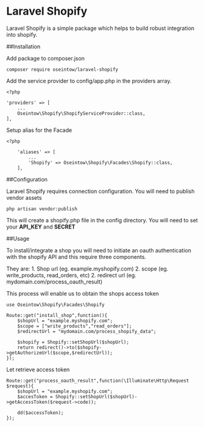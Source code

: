 # Laravel Shopify

Laravel Shopify is a simple package which helps to build robust integration into shopify.

##Installation

Add package to composer.json

    composer require oseintow/laravel-shopify

Add the service provider to config/app.php in the providers array.

    <?php

    'providers' => [
        ...
        Oseintow\Shopify\ShopifyServiceProvider::class,
    ],

Setup alias for the Facade

    <?php

        'aliases' => [
            ...
            'Shopify' => Oseintow\Shopify\Facades\Shopify::class,
        ],

##Configuration

Laravel Shopify requires connection configuration. You will need to publish vendor assets

    php artisan vendor:publish

This will create a shopify.php file in the config directory. You will need to set your **API_KEY** and **SECRET**

##Usage

To install/integrate a shop you will need to initiate an oauth authentication with the shopify API and this require three components.

They are:
    1. Shop url (eg. example.myshopify.com)
    2. scope (eg. write_products, read_orders, etc)
    2. redirect url (eg. mydomain.com/process_oauth_result)

This process will enable us to obtain the shops access token

    use Oseintow\Shopify\Facades\Shopify

    Route::get("install_shop",function(){
        $shopUrl = "example.myshopify.com";
        $scope = ["write_products","read_orders"];
        $redirectUrl = "mydomain.com/process_shopify_data";

        $shopify = Shopify::setShopUrl($shopUrl);
        return redirect()->to($shopify->getAuthorizeUrl($scope,$redirectUrl));
    });

Let retrieve access token

    Route::get("process_oauth_result",function(\Illuminate\Http\Request $request){
        $shopUrl = "example.myshopify.com";
        $accesToken = Shopify::setShopUrl($shopUrl)->getAccessToken($request->code));

        dd($accessToken);
    });














